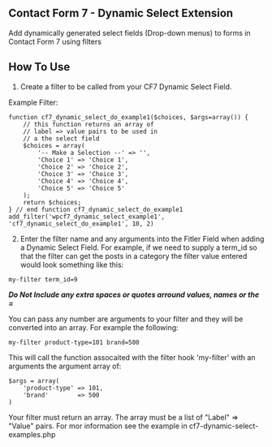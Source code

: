 Contact Form 7 - Dynamic Select Extension
---------------------------------------

Add dynamically generated select fields (Drop-down menus) to forms in Contact Form 7 using filters

How To Use
----------

1) Create a filter to be called from your CF7 Dynamic Select Field.

Example Filter:

```
function cf7_dynamic_select_do_example1($choices, $args=array()) {
	// this function returns an array of 
	// label => value pairs to be used in
	// a the select field
	$choices = array(
		'-- Make a Selection --' => '',
		'Choice 1' => 'Choice 1',
		'Choice 2' => 'Choice 2',
		'Choice 3' => 'Choice 3',
		'Choice 4' => 'Choice 4',
		'Choice 5' => 'Choice 5'
	);
	return $choices;
} // end function cf7_dynamic_select_do_example1
add_filter('wpcf7_dynamic_select_example1', 'cf7_dynamic_select_do_example1', 10, 2)
```

2) Enter the filter name and any arguments into the Fitler Field when adding a Dynamic Select Field.
For example, if we need to supply a term_id so that the filter can get the posts in a category the
filter value entered would look something like this:
```
my-filter term_id=9
```

***Do Not Include any extra spaces or quotes arround values, names or the =***

You can pass any number are arguments to your filter and they will be converted into an array. For example the
following:
```
my-filter product-type=101 brand=500
```
This will call the function assocaited with the filter hook 'my-filter' with an arguments the argument array of:
```
$args = array(
    'product-type' => 101,
    'brand'        => 500
)
```

Your filter must return an array. The array must be a list of "Label" => "Value" pairs.
For mor information see the example in cf7-dynamic-select-examples.php
